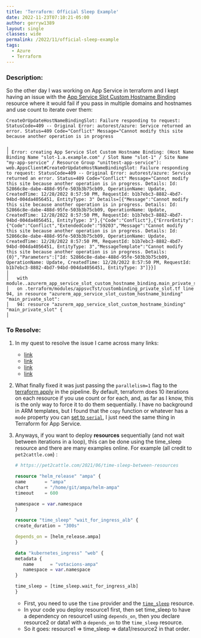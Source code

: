 ```yaml
---
title: 'Terraform: Official Sleep Example'
date: 2022-11-23T07:10:21-05:00
author: gerryw1389
layout: single
classes: wide
permalink: /2022/11/official-sleep-example
tags:
  - Azure
  - Terraform
---
```

<!--more-->

### Description:

So the other day I was working on App Service in terraform and I kept having an issue with the [App Service Slot Custom Hostname Binding](https://registry.terraform.io/providers/hashicorp/azurerm/3.20.0/docs/resources/app_service_slot_custom_hostname_binding) resource where it would fail if you pass in multiple domains and hostnames and use count to iterate over them:


```escape
CreateOrUpdateHostNameBindingSlot: Failure responding to request: StatusCode=409 -- Original Error: autorest/azure: Service returned an error. Status=409 Code="Conflict" Message="Cannot modify this site because another operation is in progress

╷
│ Error: creating App Service Slot Custom Hostname Binding: (Host Name Binding Name "slot-1.a.example.com" / Slot Name "slot-1" / Site Name "my-app-service" / Resource Group "unittest-app-service"): web.AppsClient#CreateOrUpdateHostNameBindingSlot: Failure responding to request: StatusCode=409 -- Original Error: autorest/azure: Service returned an error. Status=409 Code="Conflict" Message="Cannot modify this site because another operation is in progress. Details: Id: 52866c8e-dabe-488d-95fe-503b3b75cb09, OperationName: Update, CreatedTime: 12/28/2022 8:57:50 PM, RequestId: b1b7ebc3-8882-4bd7-94bd-004da4056451, EntityType: 3" Details=[{"Message":"Cannot modify this site because another operation is in progress. Details: Id: 52866c8e-dabe-488d-95fe-503b3b75cb09, OperationName: Update, CreatedTime: 12/28/2022 8:57:50 PM, RequestId: b1b7ebc3-8882-4bd7-94bd-004da4056451, EntityType: 3"},{"Code":"Conflict"},{"ErrorEntity":{"Code":"Conflict","ExtendedCode":"59203","Message":"Cannot modify this site because another operation is in progress. Details: Id: 52866c8e-dabe-488d-95fe-503b3b75cb09, OperationName: Update, CreatedTime: 12/28/2022 8:57:50 PM, RequestId: b1b7ebc3-8882-4bd7-94bd-004da4056451, EntityType: 3","MessageTemplate":"Cannot modify this site because another operation is in progress. Details: {0}","Parameters":["Id: 52866c8e-dabe-488d-95fe-503b3b75cb09, OperationName: Update, CreatedTime: 12/28/2022 8:57:50 PM, RequestId: b1b7ebc3-8882-4bd7-94bd-004da4056451, EntityType: 3"]}}]
│ 
│   with module..azurerm_app_service_slot_custom_hostname_binding.main_private_slot[0],
│   on .terraform/modules/appsvcTst/custombinding_private_slot.tf line 94, in resource "azurerm_app_service_slot_custom_hostname_binding" "main_private_slot":
│   94: resource "azurerm_app_service_slot_custom_hostname_binding" "main_private_slot" {
│ 
```

### To Resolve:

1. In my quest to resolve the issue I came across many links:

   - [link](https://stackoverflow.com/questions/71422681/dependencies-within-count)
   - [link](https://github.com/hashicorp/terraform-plugin-sdk/issues/67)
   - [link](https://stackoverflow.com/questions/63744524/sequential-resource-creation-in-terraform-with-count-or-for-each-possible)
   - [link](https://discuss.hashicorp.com/t/0-13-parallel-module-for-each-executions/12342/4)

1. What finally fixed it was just passing the `parallelism=1` flag to the [terraform apply](https://developer.hashicorp.com/terraform/cli/commands/apply#parallelism-n) in the pipeline. By default, terraform does 10 iterations on each resource if you use count or for each, and, as far as I know, this is the only way to force it to do them sequentially. I have no background in ARM templates, but I found that the `copy` function or whatever has a `mode` property you can [set to `serial`](https://learn.microsoft.com/en-us/azure/azure-resource-manager/templates/copy-resources#syntax), I just need the same thing in Terraform for App Service.

1. Anyways, if you want to deploy **resources** sequentially (and not wait between iterations in a loop), this can be done using the time_sleep resource and there are many examples online. For example (all credit to `pet2cattle.com`) :

   ```terraform
   # https://pet2cattle.com/2021/06/time-sleep-between-resources

   resource "helm_release" "ampa" {
   name       = "ampa"
   chart      = "/home/git/ampa/helm-ampa"
   timeout    = 600

   namespace = var.namespace
   }

   resource "time_sleep" "wait_for_ingress_alb" {
   create_duration = "300s"

   depends_on = [helm_release.ampa]
   }

   data "kubernetes_ingress" "web" {
   metadata {
      name      = "votacions-ampa"
      namespace = var.namespace
   }

   time_sleep = [time_sleep.wait_for_ingress_alb]
   }
   ```

   - First, you need to use the `time` provider and the [`time_sleep`](https://registry.terraform.io/providers/hashicorp/time/latest/docs/resources/sleep) resource.
   - In your code you deploy resource1 first, then set time_sleep to have a dependency on resource1 using `depends_on`, then you declare resource2 or data1 with a `depends_on` to the `time_sleep` resource.
   - So it goes: resource1 => time_sleep => data1/resource2 in that order.